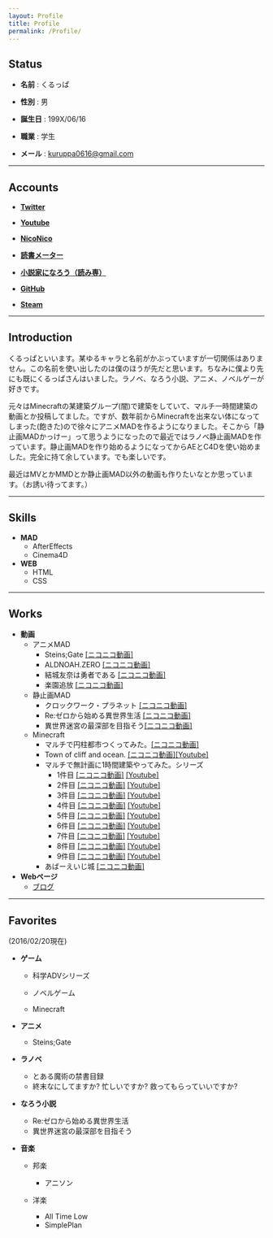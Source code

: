 ```yaml
---
layout: Profile
title: Profile
permalink: /Profile/
---
```

## Status
+ **名前** : くるっぱ

+ **性別** : 男

+ **誕生日** : 199X/06/16

+ **職業** : 学生

+ **メール** :  <a href="mailto:&#107;&#117;&#114;&#117;&#112;&#112;&#97;&#48;&#54;&#49;&#54;&#64;&#103;&#109;&#97;&#105;&#108;&#46;&#99;&#111;&#109;">&#107;&#117;&#114;&#117;&#112;&#112;&#97;&#48;&#54;&#49;&#54;&#64;&#103;&#109;&#97;&#105;&#108;&#46;&#99;&#111;&#109;</a>

****

  
## Accounts
+ [**Twitter**](https://twitter.com/kuruppa0616)

+ [**Youtube**](https://www.youtube.com/user/kuruppa0616)

+ [**NicoNico**](http://www.nicovideo.jp/user/17150151)

+ [**読書メーター**](http://bookmeter.com/u/562222)

+ [**小説家になろう（読み専）**](http://mypage.syosetu.com/270376/)

+ [**GitHub**](https://github.com/kuruppa0616)

+ [**Steam**](http://steamcommunity.com/id/kuruppa0616/)

****

## Introduction
くるっぱといいます。某ゆるキャラと名前がかぶっていますが一切関係はありません。この名前を使い出したのは僕のほうが先だと思います。ちなみに僕より先にも既にくるっぱさんはいました。ラノベ、なろう小説、アニメ、ノベルゲーが好きです。

元々はMinecraftの某建築グループ(闇)で建築をしていて、マルチ一時間建築の動画とか投稿してました。ですが、数年前からMinecraftを出来ない体になってしまった(飽きた)ので徐々にアニメMADを作るようになりました。そこから「静止画MADかっけー」って思うようになったので最近ではラノベ静止画MADを作っています。静止画MADを作り始めるようになってからAEとC4Dを使い始めました。完全に持て余しています。でも楽しいです。

最近はMVとかMMDとか静止画MAD以外の動画も作りたいなとか思っています。（お誘い待ってます。）
    
****

## Skills
+ **MAD**
    + AfterEffects
    + Cinema4D
+ **WEB**
    + HTML
    + CSS

****

## Works  
+ **動画**  
    + アニメMAD  
        + Steins;Gate [[ニコニコ動画]](http://www.nicovideo.jp/watch/sm24080161)  
        + ALDNOAH.ZERO [[ニコニコ動画]](http://www.nicovideo.jp/watch/sm25170764)  
        + 結城友奈は勇者である [[ニコニコ動画]](http://www.nicovideo.jp/watch/sm25856132)  
        + 楽園追放 [[ニコニコ動画]](http://www.nicovideo.jp/watch/sm27587620)
    + 静止画MAD  
        + クロックワーク・プラネット [[ニコニコ動画]](http://www.nicovideo.jp/watch/sm28100135)  
        + Re:ゼロから始める異世界生活 [[ニコニコ動画]](http://www.nicovideo.jp/watch/sm28549334)  
        + 異世界迷宮の最深部を目指そう[[ニコニコ動画]](http://www.nicovideo.jp/watch/sm29613739)  
    + Minecraft  
        + マルチで円柱都市つくってみた。[[ニコニコ動画]](http://www.nicovideo.jp/watch/sm21006016)  
        + Town of cliff and ocean. [[ニコニコ動画]](http://www.nicovideo.jp/watch/sm21614029)[[Youtube]](https://www.youtube.com/watch?v=nPrxS8PG44w)  
        + マルチで無計画に1時間建築やってみた。シリーズ  
            + 1件目 [[ニコニコ動画]](http://www.nicovideo.jp/watch/sm21872448) [[Youtube]](https://www.youtube.com/watch?v=GOl5my7BuDQ)  
            + 2件目 [[ニコニコ動画]](http://www.nicovideo.jp/watch/sm21896262) [[Youtube]](https://www.youtube.com/watch?v=toVrrFXeh7U)
            + 3件目 [[ニコニコ動画]](http://www.nicovideo.jp/watch/sm22496927) [[Youtube]](https://www.youtube.com/watch?v=HGCF6W7MXO8)
            + 4件目 [[ニコニコ動画]](http://www.nicovideo.jp/watch/sm22912506) [[Youtube]](https://www.youtube.com/watch?v=hcwjL_mIWO0)
            + 5件目 [[ニコニコ動画]](http://www.nicovideo.jp/watch/sm23077053) [[Youtube]](https://www.youtube.com/watch?v=W8Psd2or1QE)
            + 6件目 [[ニコニコ動画]](http://www.nicovideo.jp/watch/sm23321775) [[Youtube]](https://www.youtube.com/watch?v=3kXb5IiYEFk)
            + 7件目 [[ニコニコ動画]](http://www.nicovideo.jp/watch/sm23635607) [[Youtube]](https://www.youtube.com/watch?v=fbs_BBccxQk)
            + 8件目 [[ニコニコ動画]](http://www.nicovideo.jp/watch/sm23995536) [[Youtube]](https://www.youtube.com/watch?v=URuKOjYAfbk)
            + 9件目 [[ニコニコ動画]](http://www.nicovideo.jp/watch/sm24246628) [[Youtube]](https://www.youtube.com/watch?v=jXZVIEBwWz4)
        + あばーえいじ城 [[ニコニコ動画]](http://www.nicovideo.jp/watch/sm24246628)
+ **Webページ**
    + [ブログ](kuruppa.xyz) 

****

## Favorites

(2016/02/20現在)

+ **ゲーム**

    + 科学ADVシリーズ
    
    + ノベルゲーム
    
    + Minecraft  

+ **アニメ**

    + Steins;Gate  

+ **ラノベ**

    + とある魔術の禁書目録
    + 終末なにしてますか? 忙しいですか? 救ってもらっていいですか?

+ **なろう小説**
    
    + Re:ゼロから始める異世界生活
    + 異世界迷宮の最深部を目指そう  
    

+ **音楽**
    + 邦楽
        + アニソン
    
    + 洋楽
        
        + All Time Low
        + SimplePlan